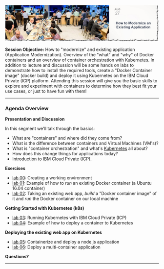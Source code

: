 

![](images/repo-cover.jpg)

**Session Objective:**  How to "modernize" and existing application (Application Modernization). Overview of the "what" and "why" of Docker containers and an overview of container orchestration with Kubernetes. In addition to lecture and discussion will be some hands on labs to demonstrate how to install the required tools, create a "Docker Container image" (docker build) and deploy it using Kubernetes on the IBM Cloud Private (ICP) platform. Attending this session will give you the basic skills to explore and experiment with containers to determine how they best fit your use cases, or just to have fun with them!

---

### Agenda Overview

**Presentation and Discussion**

In this segment we'll talk through the basics:
- What are "containers" and where did they come from?
- What is the difference between containers and Virtual Machines (VM's)?
- What is "container orchestration" and what's [Kubernetes](https://kubernetes.io/) all about?
- How does this change things for applications today?
- Introduction to IBM Cloud Private (ICP).

**Exercises**

- [lab 00](lab00/README.md): Creating a working environment
- [lab 01](lab01/README.md): Example of how to *run* an existing Docker container (a Ubuntu 16.04 container)
- [lab 02](lab02/README.md): Taking an existing web app, *build* a "Docker container image" of it and *run* the Docker container on our local machine

**Getting Started with Kubernetes (k8s)**

- [lab 03](lab03/README.md): Running Kubernetes with IBM Cloud Private (ICP)
- [lab 04](lab04/README.md): Example of how to deploy a container to Kubernetes

**Deploying the existing web app on Kubernetes**

- [lab 05](lab05/README.md): Containerize and deploy a node.js application
- [lab 06](lab06/README.md): Deploy a multi-container application


**Questions?**

---
